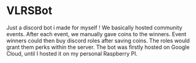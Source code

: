 # VLRSBot
Just a discord bot i made for myself !
We basically hosted community events. After each event, we manually gave coins to the winners.
Event winners could then buy discord roles after saving coins. The roles would grant them perks within the server.
The bot was firstly hosted on Google Cloud, until I hosted it on my personal Raspberry PI. 
